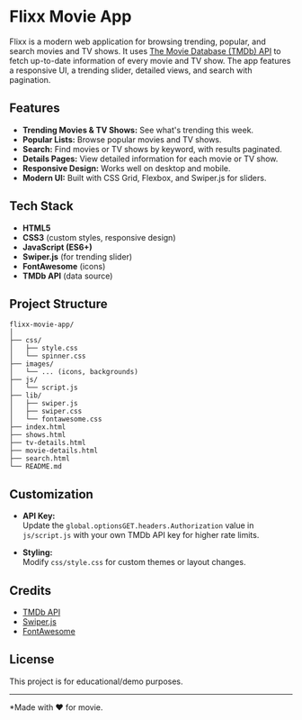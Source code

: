 # Flixx Movie App

Flixx is a modern web application for browsing trending, popular, and search movies and TV shows. It uses [The Movie Database (TMDb) API](https://www.themoviedb.org/documentation/api) to fetch up-to-date information of every movie and TV show. The app features a responsive UI, a trending slider, detailed views, and search with pagination.

## Features

- **Trending Movies & TV Shows:** See what's trending this week.
- **Popular Lists:** Browse popular movies and TV shows.
- **Search:** Find movies or TV shows by keyword, with results paginated.
- **Details Pages:** View detailed information for each movie or TV show.
- **Responsive Design:** Works well on desktop and mobile.
- **Modern UI:** Built with CSS Grid, Flexbox, and Swiper.js for sliders.

## Tech Stack

- **HTML5**
- **CSS3** (custom styles, responsive design)
- **JavaScript (ES6+)**
- **Swiper.js** (for trending slider)
- **FontAwesome** (icons)
- **TMDb API** (data source)

## Project Structure

```
flixx-movie-app/
│
├── css/
│   ├── style.css
│   └── spinner.css
├── images/
│   └── ... (icons, backgrounds)
├── js/
│   └── script.js
├── lib/
│   ├── swiper.js
│   ├── swiper.css
│   └── fontawesome.css
├── index.html
├── shows.html
├── tv-details.html
├── movie-details.html
├── search.html
└── README.md
```

## Customization

- **API Key:**  
  Update the `global.optionsGET.headers.Authorization` value in `js/script.js` with your own TMDb API key for higher rate limits.

- **Styling:**  
  Modify `css/style.css` for custom themes or layout changes.

## Credits

- [TMDb API](https://www.themoviedb.org/)
- [Swiper.js](https://swiperjs.com/)
- [FontAwesome](https://fontawesome.com/)

## License

This project is for educational/demo purposes.

---

\*Made with ❤️ for movie.
